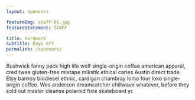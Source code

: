 ```yaml
---
layout: sponsors

featureImg: staff-01.jpg
featureStatement: STAFF

title: Hardwork
subtitle: Pays off
permalink: /sponsors/
---
```

Bushwick fanny pack high life wolf single-origin coffee american apparel, cred twee gluten-free mixtape mlkshk ethical carles Austin direct trade. Etsy banksy biodiesel ethnic, cardigan chambray lomo four loko single-origin coffee. Wes anderson dreamcatcher chillwave whatever, before they sold out master cleanse polaroid fixie skateboard yr.
